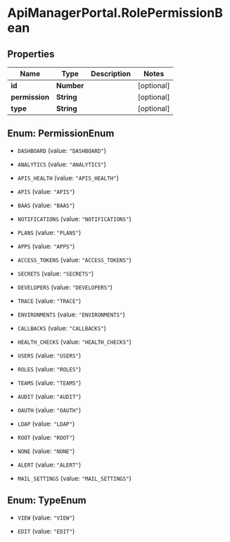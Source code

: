 # ApiManagerPortal.RolePermissionBean

## Properties
Name | Type | Description | Notes
------------ | ------------- | ------------- | -------------
**id** | **Number** |  | [optional] 
**permission** | **String** |  | [optional] 
**type** | **String** |  | [optional] 


<a name="PermissionEnum"></a>
## Enum: PermissionEnum


* `DASHBOARD` (value: `"DASHBOARD"`)

* `ANALYTICS` (value: `"ANALYTICS"`)

* `APIS_HEALTH` (value: `"APIS_HEALTH"`)

* `APIS` (value: `"APIS"`)

* `BAAS` (value: `"BAAS"`)

* `NOTIFICATIONS` (value: `"NOTIFICATIONS"`)

* `PLANS` (value: `"PLANS"`)

* `APPS` (value: `"APPS"`)

* `ACCESS_TOKENS` (value: `"ACCESS_TOKENS"`)

* `SECRETS` (value: `"SECRETS"`)

* `DEVELOPERS` (value: `"DEVELOPERS"`)

* `TRACE` (value: `"TRACE"`)

* `ENVIRONMENTS` (value: `"ENVIRONMENTS"`)

* `CALLBACKS` (value: `"CALLBACKS"`)

* `HEALTH_CHECKS` (value: `"HEALTH_CHECKS"`)

* `USERS` (value: `"USERS"`)

* `ROLES` (value: `"ROLES"`)

* `TEAMS` (value: `"TEAMS"`)

* `AUDIT` (value: `"AUDIT"`)

* `OAUTH` (value: `"OAUTH"`)

* `LDAP` (value: `"LDAP"`)

* `ROOT` (value: `"ROOT"`)

* `NONE` (value: `"NONE"`)

* `ALERT` (value: `"ALERT"`)

* `MAIL_SETTINGS` (value: `"MAIL_SETTINGS"`)




<a name="TypeEnum"></a>
## Enum: TypeEnum


* `VIEW` (value: `"VIEW"`)

* `EDIT` (value: `"EDIT"`)




